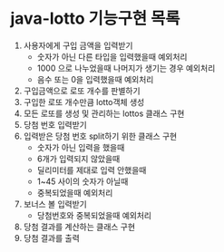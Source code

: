 # java-lotto 기능구현 목록


1. 사용자에게 구입 금액을 입력받기
   - 숫자가 아닌 다른 타입을 입력했을때 예외처리
   - 1000 으로 나누었을때 나머지가 생기는 경우 예외처리
   - 음수 또는 0을 입력했을때 예외처리
2. 구입금액으로 로또 개수를 판별하기
3. 구입한 로또 개수만큼 lotto객체 생성
4. 모든 로또를 생성 및 관리하는 lottos 클래스 구현
5. 당첨 번호 입력받기
6. 입력받은 당첨 번호 split하기 위한 클래스 구현
   - 숫자가 아닌 입력을 했을때
   - 6개가 입력되지 않았을때
   - 딜리미터를 제대로 입력 안했을때
   - 1~45 사이의 숫자가 아닐때
   - 중복되었을때 예외처리
7. 보너스 볼 입력받기
   - 당첨번호와 중복되었을때 예외처리
8. 당첨 결과를 계산하는 클래스 구현
9. 당첨 결과를 출력